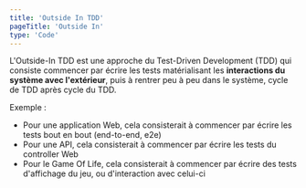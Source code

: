 ```yaml
---
title: 'Outside In TDD'
pageTitle: 'Outside In'
type: 'Code'
---
```


L'Outside-In TDD est une approche du Test-Driven Development (TDD) qui consiste commencer par écrire les tests matérialisant les **interactions du système avec l'extérieur**, puis à rentrer peu à peu dans le système, cycle de TDD après cycle du TDD.

Exemple :
- Pour une application Web, cela consisterait à commencer par écrire les tests bout en bout (end-to-end, e2e)
- Pour une API, cela consisterait à commencer par écrire les tests du controller Web
- Pour le Game Of Life, cela consisterait à commencer par écrire des tests d'affichage du jeu, ou d'interaction avec celui-ci

